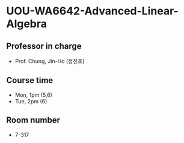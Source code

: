 # UOU-WA6642-Advanced-Linear-Algebra
## Professor in charge
- Prof. Chung, Jin-Ho (정진호)
## Course time
- Mon, 1pm (5,6)
- Tue, 2pm (6)
## Room number
- 7-317

